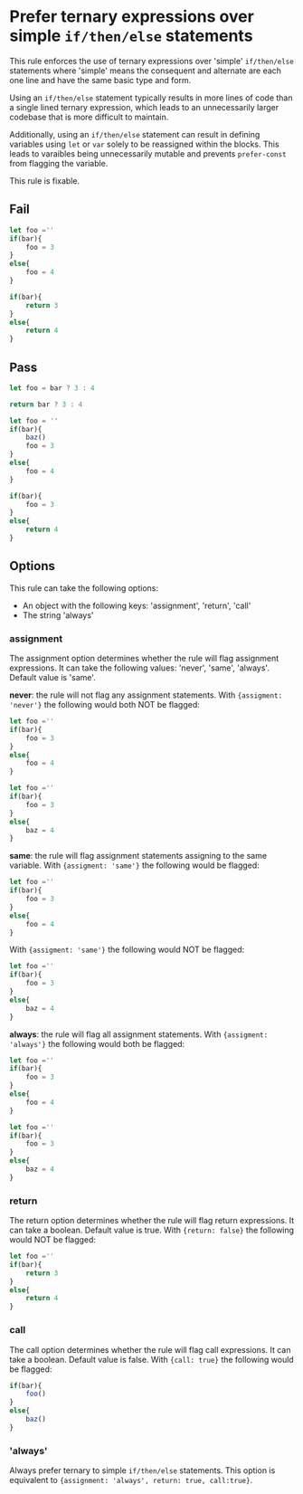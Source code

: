 # Prefer ternary expressions over simple `if/then/else` statements

This rule enforces the use of ternary expressions over  'simple' `if/then/else` statements where 'simple' means the consequent and alternate are each one line and have the same basic type and form.

Using an `if/then/else` statement typically results in more lines of code than a single lined ternary expression, which leads to an unnecessarily larger codebase that is more difficult to maintain.

Additionally, using an `if/then/else` statement can result in defining variables using `let` or `var` solely to be reassigned within the blocks. This leads to varaibles being unnecessarily mutable and prevents `prefer-const` from flagging the variable.

This rule is fixable.


## Fail

```js
let foo =''
if(bar){
	foo = 3
}
else{
	foo = 4
}
```

```js
if(bar){
	return 3
}
else{
	return 4
}
```

## Pass

```js
let foo = bar ? 3 : 4
```

```js
return bar ? 3 : 4
```


```js
let foo = ''
if(bar){
	baz()
	foo = 3
}
else{
	foo = 4
}
```

```js
if(bar){
	foo = 3
}
else{
	return 4
}
```

## Options

This rule can take the following options:
* An object with the following keys: 'assignment', 'return', 'call'
* The string 'always'

### assignment
The assignment option determines whether the rule will flag assignment expressions. It can take the following values: 'never', 'same', 'always'. Default value is 'same'.

**never**: the rule will not flag any assignment statements. 
With `{assigment: 'never'}` the following would both NOT be flagged:
```js
let foo =''
if(bar){
	foo = 3
}
else{
	foo = 4
}
```

```js
let foo =''
if(bar){
	foo = 3
}
else{
	baz = 4
}
```

**same**: the rule will flag assignment statements assigning to the same variable. 
With `{assigment: 'same'}` the following would be flagged:
```js
let foo =''
if(bar){
	foo = 3
}
else{
	foo = 4
}
```
With `{assigment: 'same'}` the following would NOT be flagged:
```js
let foo =''
if(bar){
	foo = 3
}
else{
	baz = 4
}
```


**always**: the rule will flag all assignment statements. 
With `{assigment: 'always'}` the following would both be flagged:
```js
let foo =''
if(bar){
	foo = 3
}
else{
	foo = 4
}
```

```js
let foo =''
if(bar){
	foo = 3
}
else{
	baz = 4
}
```

### return
The return option determines whether the rule will flag return expressions. It can take a boolean. Default value is true.
With `{return: false}` the following would NOT be flagged:
```js
let foo =''
if(bar){
	return 3
}
else{
	return 4
}
```

### call
The call option determines whether the rule will flag call expressions. It can take a boolean. Default value is false.
With `{call: true}` the following would be flagged:
```js
if(bar){
	foo()
}
else{
	baz()
}
```


### 'always'

Always prefer ternary to simple `if/then/else` statements. This option is equivalent to ```{assignment: 'always', return: true, call:true}```.